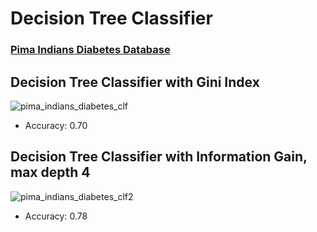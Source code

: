 # Decision Tree Classifier
### [Pima Indians Diabetes Database](https://www.kaggle.com/uciml/pima-indians-diabetes-database)

## Decision Tree Classifier with Gini Index
![pima_indians_diabetes_clf](https://user-images.githubusercontent.com/54715744/123957863-48623300-d9e7-11eb-837c-bc990c7afb39.png)

* Accuracy: 0.70

## Decision Tree Classifier with Information Gain, max depth 4
![pima_indians_diabetes_clf2](https://user-images.githubusercontent.com/54715744/123958340-e655fd80-d9e7-11eb-8e92-f833f61f3d31.png)

* Accuracy: 0.78
